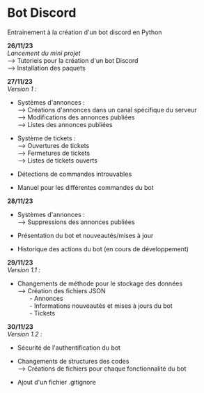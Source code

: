 ﻿# Bot Discord
Entrainement à la création d'un bot discord en Python

<strong>26/11/23</strong><br>
<I>Lancement du mini projet</I><br>
    --> Tutoriels pour la création d'un bot Discord<br>
    --> Installation des paquets<br>

<strong>27/11/23</strong><br>
<i>Version 1 :</i>
- Systèmes d'annonces :<br>
    --> Créations d'annonces dans un canal spécifique du serveur<br>
    --> Modifications des annonces publiées<br>
    --> Listes des annonces publiées<br>

- Système de tickets :<br>
    --> Ouvertures de tickets<br>
    --> Fermetures de tickets<br>
    --> Listes de tickets ouverts<br>

- Détections de commandes introuvables

- Manuel pour les différentes commandes du bot

<strong>28/11/23</strong>

- Systèmes d'annonces :<br>
    --> Suppressions des annonces publiées<br>

- Présentation du bot et nouveautés/mises à jour

- Historique des actions du bot (en cours de développement)

<strong>29/11/23</strong><br>
<i>Version 1.1 :</i>

- Changements de méthode pour le stockage des données<br>
    --> Création des fichiers JSON<br>
        &nbsp;&nbsp;&nbsp;&nbsp;&nbsp;&nbsp;&nbsp;- Annonces<br>
        &nbsp;&nbsp;&nbsp;&nbsp;&nbsp;&nbsp;&nbsp;- Informations nouveautés et mises à jours du bot<br>
        &nbsp;&nbsp;&nbsp;&nbsp;&nbsp;&nbsp;&nbsp;- Tickets<br>

<strong>30/11/23</strong><br>
<i>Version 1.2 :</i>

- Sécurité de l'authentification du bot

- Changements de structures des codes<br>
    --> Créations de fichiers pour chaque fonctionnalité du bot

- Ajout d'un fichier .gitignore